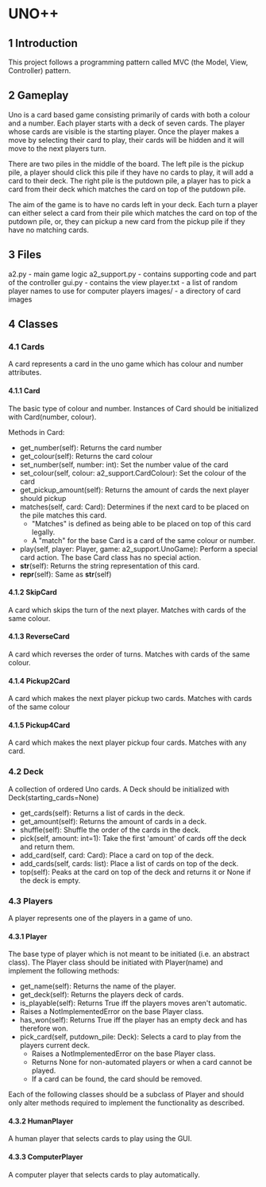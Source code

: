 # UNO++
## 1 Introduction
This project follows a programming pattern called MVC (the Model, View, Controller) pattern.

## 2 Gameplay
Uno is a card based game consisting primarily of cards with both a colour and a number. Each player starts with a deck of seven cards. The player whose cards are visible is the starting player. Once the player makes a move by selecting their card to play, their cards will be hidden and it will move to the next players turn.

There are two piles in the middle of the board. The left pile is the pickup pile, a player should click this pile if they have no cards to play, it will add a card to their deck. The right pile is the putdown pile, a player has to pick a card from their deck which matches the card on top of the putdown pile.

The aim of the game is to have no cards left in your deck. Each turn a player can either select a card from their pile which matches the card on top of the putdown pile, or, they can pickup a new card from the pickup pile if they have no matching cards.

## 3 Files
a2.py - main game logic
a2_support.py - contains supporting code and part of the controller
gui.py - contains the view
player.txt - a list of random player names to use for computer players
images/ - a directory of card images

## 4 Classes
### 4.1 Cards
A card represents a card in the uno game which has colour and number attributes. 

#### 4.1.1 Card
The basic type of colour and number.
Instances of Card should be initialized with Card(number, colour).

Methods in Card:
* get_number(self): Returns the card number 
* get_colour(self): Returns the card colour 
* set_number(self, number: int): Set the number value of the card 
* set_colour(self, colour: a2_support.CardColour): Set the colour of the card 
* get_pickup_amount(self): Returns the amount of cards the next player should pickup 
* matches(self, card: Card): Determines if the next card to be placed on the pile matches this card.
  * "Matches" is defined as being able to be placed on top of this card legally. 
  * A "match" for the base Card is a card of the same colour or number. 
* play(self, player: Player, game: a2_support.UnoGame): Perform a special card action. The base Card class has no special action.
* __str__(self): Returns the string representation of this card.
* __repr__(self): Same as __str__(self)

#### 4.1.2 SkipCard
A card which skips the turn of the next player. Matches with cards of the same colour.

#### 4.1.3 ReverseCard
A card which reverses the order of turns. Matches with cards of the same colour.

#### 4.1.4 Pickup2Card
A card which makes the next player pickup two cards. Matches with cards of the same colour

#### 4.1.5 Pickup4Card
A card which makes the next player pickup four cards. Matches with any card.

### 4.2 Deck
A collection of ordered Uno cards. A Deck should be initialized with Deck(starting_cards=None)
* get_cards(self): Returns a list of cards in the deck. 
* get_amount(self): Returns the amount of cards in a deck. 
* shuffle(self): Shuffle the order of the cards in the deck. 
* pick(self, amount: int=1): Take the first 'amount' of cards off the deck and return them. 
* add_card(self, card: Card): Place a card on top of the deck. 
* add_cards(self, cards: list<Card>): Place a list of cards on top of the deck. 
* top(self): Peaks at the card on top of the deck and returns it or None if the deck is empty.

### 4.3 Players
A player represents one of the players in a game of uno.

#### 4.3.1 Player
The base type of player which is not meant to be initiated (i.e. an abstract class).
The Player class should be initiated with Player(name) and implement the following methods:
* get_name(self): Returns the name of the player. 
* get_deck(self): Returns the players deck of cards. 
* is_playable(self): Returns True iff the players moves aren't automatic. 
* Raises a NotImplementedError on the base Player class. 
* has_won(self): Returns True iff the player has an empty deck and has therefore won. 
* pick_card(self, putdown_pile: Deck): Selects a card to play from the players current deck. 
  * Raises a NotImplementedError on the base Player class. 
  * Returns None for non-automated players or when a card cannot be played. 
  * If a card can be found, the card should be removed.

Each of the following classes should be a subclass of Player and should only alter methods required to implement the functionality as described.

#### 4.3.2 HumanPlayer
A human player that selects cards to play using the GUI.

#### 4.3.3 ComputerPlayer
A computer player that selects cards to play automatically.